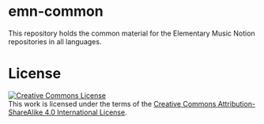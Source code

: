# emn-common

This repository holds the common material for the Elementary Music Notion repositories in all languages.

# License

<a rel="license" href="http://creativecommons.org/licenses/by-sa/4.0/"><img
alt="Creative Commons License" style="border-width:0"
src="https://i.creativecommons.org/l/by-sa/4.0/88x31.png" /></a><br />This
work is licensed under the terms of the <a rel="license"
href="http://creativecommons.org/licenses/by-sa/4.0/">Creative Commons
Attribution-ShareAlike 4.0 International License</a>.
